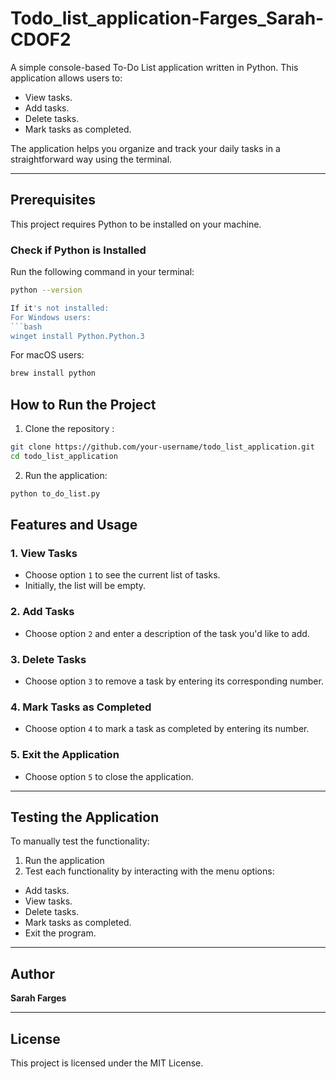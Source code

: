 # Todo_list_application-Farges_Sarah-CDOF2

A simple console-based To-Do List application written in Python. This application allows users to:
- View tasks.
- Add tasks.
- Delete tasks.
- Mark tasks as completed.

The application helps you organize and track your daily tasks in a straightforward way using the terminal.

---

## Prerequisites

This project requires Python to be installed on your machine.

### Check if Python is Installed
Run the following command in your terminal:
```bash
python --version

If it's not installed:
For Windows users: 
```bash
winget install Python.Python.3
```

For macOS users: 
```bash
brew install python
```

## How to Run the Project
1. Clone the repository :
```bash
git clone https://github.com/your-username/todo_list_application.git
cd todo_list_application
```

2. Run the application: 
```bash
python to_do_list.py
```
## Features and Usage

### 1. View Tasks
- Choose option `1` to see the current list of tasks.
- Initially, the list will be empty.

### 2. Add Tasks
- Choose option `2` and enter a description of the task you'd like to add.

### 3. Delete Tasks
- Choose option `3` to remove a task by entering its corresponding number.

### 4. Mark Tasks as Completed
- Choose option `4` to mark a task as completed by entering its number.

### 5. Exit the Application
- Choose option `5` to close the application.

---

## Testing the Application

To manually test the functionality:
1. Run the application
2. Test each functionality by interacting with the menu options:
- Add tasks.
- View tasks.
- Delete tasks.
- Mark tasks as completed.
- Exit the program.

---

## Author

**Sarah Farges**

---

## License

This project is licensed under the MIT License.

